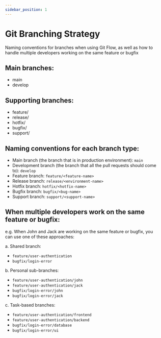 ```yaml
---
sidebar_position: 1
---
```


# Git Branching Strategy

Naming conventions for branches when using Git Flow, as well as how to handle multiple developers working on the same feature or bugfix

## Main branches:
- main
- develop

## Supporting branches:
- feature/
- release/ 
- hotfix/
- bugfix/
- support/

## Naming conventions for each branch type:

- Main branch (the branch that is in production environment): `main`
- Development branch (the branch that all the pull requests should come to): `develop` 
- Feature branch: `feature/<feature-name>`
- Release branch: `release/<environment-name>` 
- Hotfix branch: `hotfix/<hotfix-name>`
- Bugfix branch: `bugfix/<bug-name>`
- Support branch: `support/<support-name>`

## When multiple developers work on the same feature or bugfix:

e.g. When John and Jack are working on the same feature or bugfix, you can use one of these approaches:

a. Shared branch:
- `feature/user-authentication`
- `bugfix/login-error`

b. Personal sub-branches:
- `feature/user-authentication/john`
- `feature/user-authentication/jack` 
- `bugfix/login-error/john`
- `bugfix/login-error/jack`

c. Task-based branches:
- `feature/user-authentication/frontend`
- `feature/user-authentication/backend`
- `bugfix/login-error/database` 
- `bugfix/login-error/ui`
